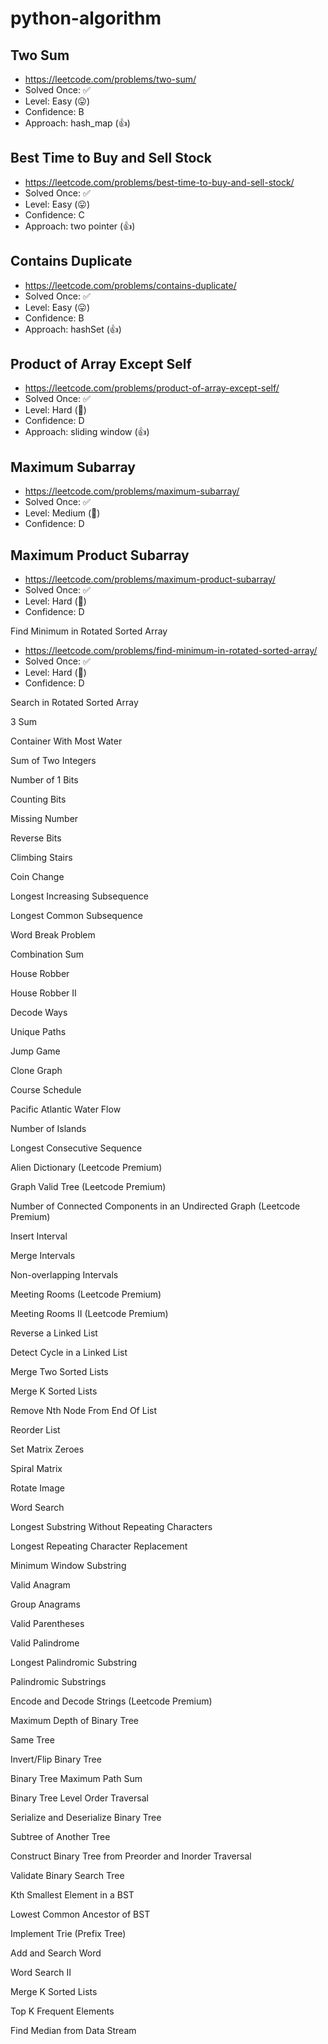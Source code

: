 # python-algorithm

## Two Sum

- https://leetcode.com/problems/two-sum/
- Solved Once: ✅
- Level: Easy (😛)
- Confidence: B
- Approach: hash_map (👍)

## Best Time to Buy and Sell Stock

- https://leetcode.com/problems/best-time-to-buy-and-sell-stock/
- Solved Once: ✅
- Level: Easy (😛)
- Confidence: C
- Approach: two pointer (👍)

## Contains Duplicate

- https://leetcode.com/problems/contains-duplicate/
- Solved Once: ✅
- Level: Easy (😛)
- Confidence: B
- Approach: hashSet (👍)

## Product of Array Except Self

- https://leetcode.com/problems/product-of-array-except-self/
- Solved Once: ✅
- Level: Hard (🤬)
- Confidence: D
- Approach: sliding window (👍)

## Maximum Subarray

- https://leetcode.com/problems/maximum-subarray/
- Solved Once: ✅
- Level: Medium (🤕)
- Confidence: D

## Maximum Product Subarray

- https://leetcode.com/problems/maximum-product-subarray/
- Solved Once: ✅
- Level: Hard (🤬)
- Confidence: D

Find Minimum in Rotated Sorted Array

- https://leetcode.com/problems/find-minimum-in-rotated-sorted-array/
- Solved Once: ✅
- Level: Hard (🤬)
- Confidence: D

Search in Rotated Sorted Array

3 Sum

Container With Most Water

Sum of Two Integers

Number of 1 Bits

Counting Bits

Missing Number

Reverse Bits

Climbing Stairs

Coin Change

Longest Increasing Subsequence

Longest Common Subsequence

Word Break Problem

Combination Sum

House Robber

House Robber II

Decode Ways

Unique Paths

Jump Game

Clone Graph

Course Schedule

Pacific Atlantic Water Flow

Number of Islands

Longest Consecutive Sequence

Alien Dictionary (Leetcode Premium)

Graph Valid Tree (Leetcode Premium)

Number of Connected Components in an Undirected Graph (Leetcode Premium)

Insert Interval

Merge Intervals

Non-overlapping Intervals

Meeting Rooms (Leetcode Premium)

Meeting Rooms II (Leetcode Premium)

Reverse a Linked List

Detect Cycle in a Linked List

Merge Two Sorted Lists

Merge K Sorted Lists

Remove Nth Node From End Of List

Reorder List

Set Matrix Zeroes

Spiral Matrix

Rotate Image

Word Search

Longest Substring Without Repeating Characters

Longest Repeating Character Replacement

Minimum Window Substring

Valid Anagram

Group Anagrams

Valid Parentheses

Valid Palindrome

Longest Palindromic Substring

Palindromic Substrings

Encode and Decode Strings (Leetcode Premium)

Maximum Depth of Binary Tree

Same Tree

Invert/Flip Binary Tree

Binary Tree Maximum Path Sum

Binary Tree Level Order Traversal

Serialize and Deserialize Binary Tree

Subtree of Another Tree

Construct Binary Tree from Preorder and Inorder Traversal

Validate Binary Search Tree

Kth Smallest Element in a BST

Lowest Common Ancestor of BST

Implement Trie (Prefix Tree)

Add and Search Word

Word Search II

Merge K Sorted Lists

Top K Frequent Elements

Find Median from Data Stream
